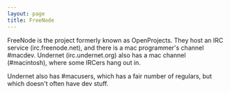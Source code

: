 ```yaml
---
layout: page
title: FreeNode
---
```


FreeNode is the project formerly known as OpenProjects.  They host an IRC service (irc.freenode.net), and there is a mac programmer's channel #macdev.  Undernet (irc.undernet.org) also has a mac channel (#macintosh), where some IRCers hang out in.

Undernet also has #macusers, which has a fair number of regulars, but which doesn't often have dev stuff.

